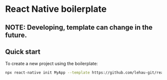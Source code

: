 # React Native boilerplate
## **NOTE:** Developing, template can change in the future.

## Quick start
To create a new project using the boilerplate:
```sh
npx react-native init MyApp --template https://github.com/lehau-git/react-native-skeleton-template.git
```
